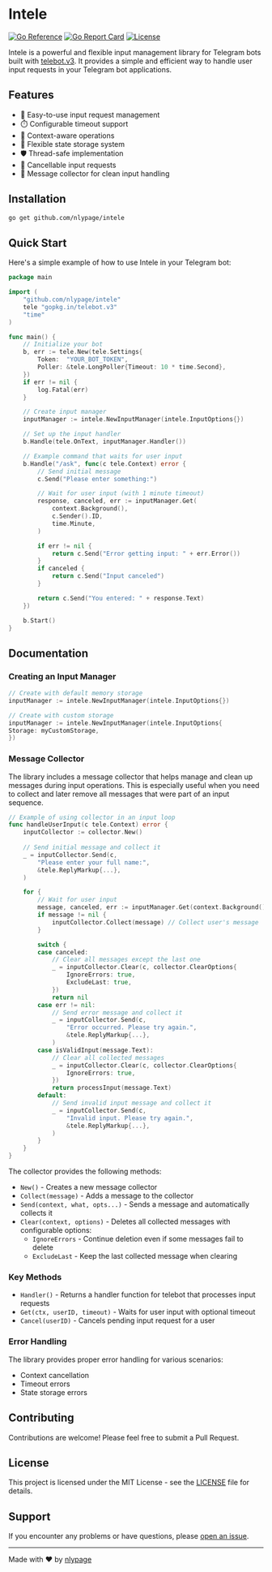 # Intele

[![Go Reference](https://pkg.go.dev/badge/github.com/nlypage/intele.svg)](https://pkg.go.dev/github.com/nlypage/intele)
[![Go Report Card](https://goreportcard.com/badge/github.com/nlypage/intele)](https://goreportcard.com/report/github.com/nlypage/intele)
[![License](https://img.shields.io/github/license/nlypage/intele)](LICENSE)

Intele is a powerful and flexible input management library for Telegram bots built
with [telebot.v3](https://github.com/tucnak/telebot). It provides a simple and efficient way to handle user input
requests in your Telegram bot applications.

## Features

- 🚀 Easy-to-use input request management
- ⏱️ Configurable timeout support
- 🔄 Context-aware operations
- 💾 Flexible state storage system
- 🛡️ Thread-safe implementation
- 🎯 Cancellable input requests
- 🧹 Message collector for clean input handling

## Installation

```bash
go get github.com/nlypage/intele
```

## Quick Start

Here's a simple example of how to use Intele in your Telegram bot:

```go
package main

import (
	"github.com/nlypage/intele"
	tele "gopkg.in/telebot.v3"
	"time"
)

func main() {
	// Initialize your bot
	b, err := tele.New(tele.Settings{
		Token:  "YOUR_BOT_TOKEN",
		Poller: &tele.LongPoller{Timeout: 10 * time.Second},
	})
	if err != nil {
		log.Fatal(err)
	}

	// Create input manager
	inputManager := intele.NewInputManager(intele.InputOptions{})

	// Set up the input handler
	b.Handle(tele.OnText, inputManager.Handler())

	// Example command that waits for user input
	b.Handle("/ask", func(c tele.Context) error {
		// Send initial message
		c.Send("Please enter something:")

		// Wait for user input (with 1 minute timeout)
		response, canceled, err := inputManager.Get(
			context.Background(),
			c.Sender().ID,
			time.Minute,
		)

		if err != nil {
			return c.Send("Error getting input: " + err.Error())
		}
		if canceled {
			return c.Send("Input canceled")
		}

		return c.Send("You entered: " + response.Text)
	})

	b.Start()
}
```

## Documentation

### Creating an Input Manager

```go
// Create with default memory storage
inputManager := intele.NewInputManager(intele.InputOptions{})

// Create with custom storage
inputManager := intele.NewInputManager(intele.InputOptions{
Storage: myCustomStorage,
})
```

### Message Collector

The library includes a message collector that helps manage and clean up messages during input operations. This is
especially useful when you need to collect and later remove all messages that were part of an input sequence.

```go
// Example of using collector in an input loop
func handleUserInput(c tele.Context) error {
    inputCollector := collector.New()
    
    // Send initial message and collect it
    _ = inputCollector.Send(c,
        "Please enter your full name:",
        &tele.ReplyMarkup{...},
    )

    for {
        // Wait for user input
        message, canceled, err := inputManager.Get(context.Background(), c.Sender().ID, 0)
        if message != nil {
            inputCollector.Collect(message) // Collect user's message
        }

        switch {
        case canceled:
            // Clear all messages except the last one
            _ = inputCollector.Clear(c, collector.ClearOptions{
                IgnoreErrors: true,
                ExcludeLast: true,
            })
            return nil
        case err != nil:
            // Send error message and collect it
            _ = inputCollector.Send(c,
                "Error occurred. Please try again.",
                &tele.ReplyMarkup{...},
            )
        case isValidInput(message.Text):
            // Clear all collected messages
            _ = inputCollector.Clear(c, collector.ClearOptions{
                IgnoreErrors: true,
            })
            return processInput(message.Text)
        default:
            // Send invalid input message and collect it
            _ = inputCollector.Send(c,
                "Invalid input. Please try again.",
                &tele.ReplyMarkup{...},
            )
        }
    }
}
```

The collector provides the following methods:

- `New()` - Creates a new message collector
- `Collect(message)` - Adds a message to the collector
- `Send(context, what, opts...)` - Sends a message and automatically collects it
- `Clear(context, options)` - Deletes all collected messages with configurable options:
  - `IgnoreErrors` - Continue deletion even if some messages fail to delete
  - `ExcludeLast` - Keep the last collected message when clearing

### Key Methods

- `Handler()` - Returns a handler function for telebot that processes input requests
- `Get(ctx, userID, timeout)` - Waits for user input with optional timeout
- `Cancel(userID)` - Cancels pending input request for a user

### Error Handling

The library provides proper error handling for various scenarios:

- Context cancellation
- Timeout errors
- State storage errors

## Contributing

Contributions are welcome! Please feel free to submit a Pull Request.

## License

This project is licensed under the MIT License - see the [LICENSE](LICENSE) file for details.

## Support

If you encounter any problems or have questions, please [open an issue](https://github.com/nlypage/intele/issues/new).

---
Made with ❤️ by [nlypage](https://github.com/nlypage)
